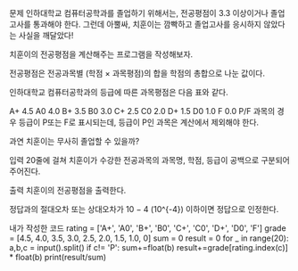 문제
인하대학교 컴퓨터공학과를 졸업하기 위해서는, 전공평점이 3.3 이상이거나 졸업고사를 통과해야 한다. 그런데 아뿔싸, 치훈이는 깜빡하고 졸업고사를 응시하지 않았다는 사실을 깨달았다!

치훈이의 전공평점을 계산해주는 프로그램을 작성해보자.

전공평점은 전공과목별 (학점 × 과목평점)의 합을 학점의 총합으로 나눈 값이다.

인하대학교 컴퓨터공학과의 등급에 따른 과목평점은 다음 표와 같다.

A+	4.5
A0	4.0
B+	3.5
B0	3.0
C+	2.5
C0	2.0
D+	1.5
D0	1.0
F	0.0
P/F 과목의 경우 등급이 P또는 F로 표시되는데, 등급이 P인 과목은 계산에서 제외해야 한다.

과연 치훈이는 무사히 졸업할 수 있을까?

입력
20줄에 걸쳐 치훈이가 수강한 전공과목의 과목명, 학점, 등급이 공백으로 구분되어 주어진다.

출력
치훈이의 전공평점을 출력한다.

정답과의 절대오차 또는 상대오차가 
10
−
4
\(10^{-4}\) 이하이면 정답으로 인정한다.

내가 작성한 코드
rating = ['A+', 'A0', 'B+', 'B0', 'C+', 'C0', 'D+', 'D0', 'F']
grade = [4.5, 4.0, 3.5, 3.0, 2.5, 2.0, 1.5, 1.0, 0]
sum = 0
result = 0
for _ in range(20):
    a,b,c = input().split()
    if c!= 'P':
        sum+=float(b)
        result+=grade[rating.index(c)] * float(b)
print(result/sum)
